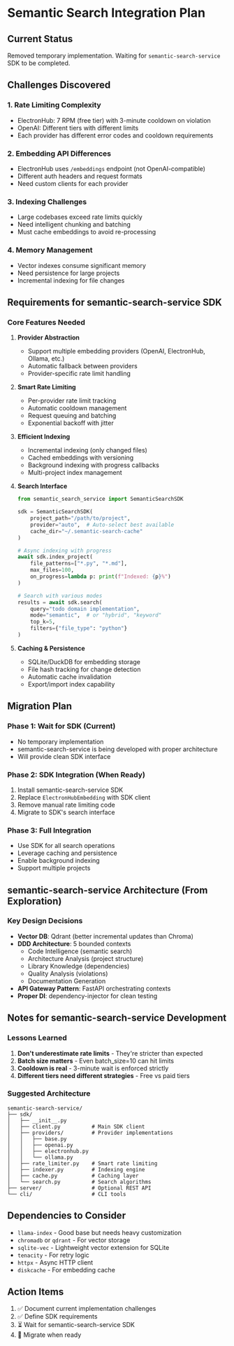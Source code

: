 # Semantic Search Integration Plan

## Current Status
Removed temporary implementation. Waiting for `semantic-search-service` SDK to be completed.

## Challenges Discovered

### 1. Rate Limiting Complexity
- ElectronHub: 7 RPM (free tier) with 3-minute cooldown on violation
- OpenAI: Different tiers with different limits
- Each provider has different error codes and cooldown requirements

### 2. Embedding API Differences
- ElectronHub uses `/embeddings` endpoint (not OpenAI-compatible)
- Different auth headers and request formats
- Need custom clients for each provider

### 3. Indexing Challenges
- Large codebases exceed rate limits quickly
- Need intelligent chunking and batching
- Must cache embeddings to avoid re-processing

### 4. Memory Management
- Vector indexes consume significant memory
- Need persistence for large projects
- Incremental indexing for file changes

## Requirements for semantic-search-service SDK

### Core Features Needed
1. **Provider Abstraction**
   - Support multiple embedding providers (OpenAI, ElectronHub, Ollama, etc.)
   - Automatic fallback between providers
   - Provider-specific rate limit handling

2. **Smart Rate Limiting**
   - Per-provider rate limit tracking
   - Automatic cooldown management
   - Request queuing and batching
   - Exponential backoff with jitter

3. **Efficient Indexing**
   - Incremental indexing (only changed files)
   - Cached embeddings with versioning
   - Background indexing with progress callbacks
   - Multi-project index management

4. **Search Interface**
   ```python
   from semantic_search_service import SemanticSearchSDK
   
   sdk = SemanticSearchSDK(
       project_path="/path/to/project",
       provider="auto",  # Auto-select best available
       cache_dir="~/.semantic-search-cache"
   )
   
   # Async indexing with progress
   await sdk.index_project(
       file_patterns=["*.py", "*.md"],
       max_files=100,
       on_progress=lambda p: print(f"Indexed: {p}%")
   )
   
   # Search with various modes
   results = await sdk.search(
       query="todo domain implementation",
       mode="semantic",  # or "hybrid", "keyword"
       top_k=5,
       filters={"file_type": "python"}
   )
   ```

5. **Caching & Persistence**
   - SQLite/DuckDB for embedding storage
   - File hash tracking for change detection
   - Automatic cache invalidation
   - Export/import index capability

## Migration Plan

### Phase 1: Wait for SDK (Current)
- No temporary implementation 
- semantic-search-service is being developed with proper architecture
- Will provide clean SDK interface

### Phase 2: SDK Integration (When Ready)
1. Install semantic-search-service SDK
2. Replace `ElectronHubEmbedding` with SDK client
3. Remove manual rate limiting code
4. Migrate to SDK's search interface

### Phase 3: Full Integration
- Use SDK for all search operations
- Leverage caching and persistence
- Enable background indexing
- Support multiple projects

## semantic-search-service Architecture (From Exploration)

### Key Design Decisions
- **Vector DB**: Qdrant (better incremental updates than Chroma)
- **DDD Architecture**: 5 bounded contexts
  - Code Intelligence (semantic search)
  - Architecture Analysis (project structure)
  - Library Knowledge (dependencies)
  - Quality Analysis (violations)
  - Documentation Generation
- **API Gateway Pattern**: FastAPI orchestrating contexts
- **Proper DI**: dependency-injector for clean testing

## Notes for semantic-search-service Development

### Lessons Learned
1. **Don't underestimate rate limits** - They're stricter than expected
2. **Batch size matters** - Even batch_size=10 can hit limits
3. **Cooldown is real** - 3-minute wait is enforced strictly
4. **Different tiers need different strategies** - Free vs paid tiers

### Suggested Architecture
```
semantic-search-service/
├── sdk/
│   ├── __init__.py
│   ├── client.py          # Main SDK client
│   ├── providers/         # Provider implementations
│   │   ├── base.py
│   │   ├── openai.py
│   │   ├── electronhub.py
│   │   └── ollama.py
│   ├── rate_limiter.py    # Smart rate limiting
│   ├── indexer.py         # Indexing engine
│   ├── cache.py           # Caching layer
│   └── search.py          # Search algorithms
├── server/                # Optional REST API
└── cli/                   # CLI tools
```

## Dependencies to Consider
- `llama-index` - Good base but needs heavy customization
- `chromadb` or `qdrant` - For vector storage
- `sqlite-vec` - Lightweight vector extension for SQLite
- `tenacity` - For retry logic
- `httpx` - Async HTTP client
- `diskcache` - For embedding cache

## Action Items
1. ✅ Document current implementation challenges
2. ✅ Define SDK requirements
3. ⏳ Wait for semantic-search-service SDK
4. 📝 Migrate when ready